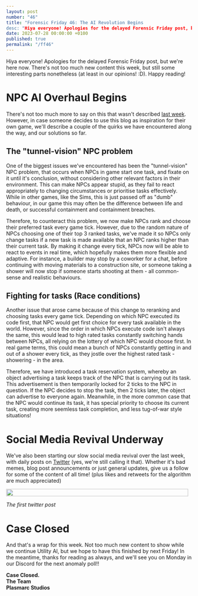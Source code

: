 ```yaml
---
layout: post
number: "46"
title: "Forensic Friday 46: The AI Revolution Begins
desc: "Hiya everyone! Apologies for the delayed Forensic Friday post, but we're here now. There's not too much new content this week, but still some interesting parts nonetheless (at least in our opinions! :D). Happy reading!"
date: 2023-07-28 00:00:00 +0100
published: true 
permalink: "/ff46"
---
```


Hiya everyone! Apologies for the delayed Forensic Friday post, but we're here now. There's not too much new content this week, but still some interesting parts nonetheless (at least in our opinions! :D). Happy reading!

# NPC AI Overhaul Begins
There's not too much more to say on this that wasn't described [last week](https://plasmarcstudios.co.uk//containcorp-blog/ff45#utility-ai). However, in case someone decides to use this blog as inspiration for their own game, we'll describe a couple of the quirks we have encountered along the way, and our solutions so far.

## The "tunnel-vision" NPC problem
One of the biggest issues we've encountered has been the "tunnel-vision" NPC problem, that occurs when NPCs in game start one task, and fixate on it until it's conclusion, without considering other relevant factors in their environment. This can make NPCs appear stupid, as they fail to react appropriately to changing circumstances or prioritise tasks effectively. While in other games, like the Sims, this is just passed off as "dumb" behaviour, in our game this may often be the difference between life and death, or successful containment and containment breaches.

Therefore, to counteract this problem, we now make NPCs rank and choose their preferred task every game tick. However, due to the random nature of NPCs choosing one of their top 3 ranked tasks, we've made it so NPCs only change tasks if a new task is made available that an NPC ranks higher than their current task. By making it change every tick, NPCs now will be able to react to events in real time, which hopefully makes them more flexible and adaptive. For instance, a builder may stop by a coworker for a chat, before continuing with moving materials to a construction site, or someone taking a shower will now stop if someone starts shooting at them - all common-sense and realistic behaviours.

## Fighting for tasks (Race conditions)
Another issue that arose came because of this change to reranking and choosing tasks every game tick. Depending on which NPC executed its code first, that NPC would get first choice for every task available in the world. However, since the order in which NPCs execute code isn't always the same, this would lead to high rated tasks constantly switching hands between NPCs, all relying on the lottery of which NPC would choose first. In real game terms, this could mean a bunch of NPCs constantly getting in and out of a shower every tick, as they jostle over the highest rated task - showering - in the area.

Therefore, we have introduced a task reservation system, whereby an object advertising a task keeps track of the NPC that is carrying out its task. This advertisement is then temporarily locked for 2 ticks to the NPC in question. If the NPC decides to stop the task, then 2 ticks later, the object can advertise to everyone again. Meanwhile, in the more common case that the NPC would continue its task, it has special priority to choose its current task, creating more seemless task completion, and less tug-of-war style situations!

# Social Media Revival Underway

We've also been starting our slow social media revival over the last week, with daily posts on [Twitter](https://twitter.com/PlasmarcS) (yes, we're still calling it that). Whether it's bad memes, blog post announcements or just general updates, give us a follow for some of the content of all time! (plus likes and retweets for the algorithm are much appreciated)

<div style="display:flex">
    <div style="flex:1;padding-right:10px;">
        <img src="./forensic-friday-media/ff46/twitter.png" width="100%"/>
    </div>
</div>

_The first twitter post_

# Case Closed
And that's a wrap for this week. Not too much new content to show while we continue Utility AI, but we hope to have this finished by next Friday! In the meantime, thanks for reading as always, and we'll see you on Monday in our Discord for the next anomaly poll!!


**Case Closed.**\
**The Team**\
**Plasmarc Studios**